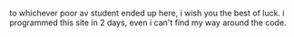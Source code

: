 to whichever poor av student ended up here, i wish you the best of luck.
i programmed this site in 2 days, even i can't find my way around the code.
